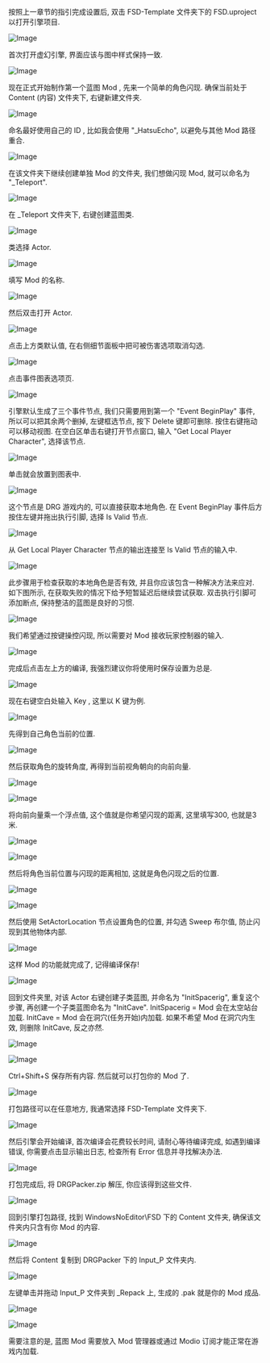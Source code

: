 按照上一章节的指引完成设置后, 双击 FSD-Template 文件夹下的 FSD.uproject 以打开引擎项目.

![Image](https://github.com/user-attachments/assets/727ca486-c7bb-48db-8de2-bbca26311cf1)

首次打开虚幻引擎, 界面应该与图中样式保持一致.

![Image](https://github.com/user-attachments/assets/5c1c31f5-a9ba-483d-823e-5497b8a9eea4)

现在正式开始制作第一个蓝图 Mod , 先来一个简单的角色闪现.
确保当前处于 Content (内容) 文件夹下, 右键新建文件夹.

![Image](https://github.com/user-attachments/assets/5a6e5431-27ca-4453-9868-f624d690fde5)

命名最好使用自己的 ID , 比如我会使用 "_HatsuEcho", 以避免与其他 Mod 路径重合.

![Image](https://github.com/user-attachments/assets/e8016cc5-3180-4aed-8444-4b62c68d0f37)

在该文件夹下继续创建单独 Mod 的文件夹, 我们想做闪现 Mod, 就可以命名为 "_Teleport".

![Image](https://github.com/user-attachments/assets/f72d45a0-dd6a-4d8e-91d4-71aeb89f1ae0)

在 _Teleport 文件夹下, 右键创建蓝图类.

![Image](https://github.com/user-attachments/assets/d0ca11fc-5a11-4da8-a54d-b7e6133b82b6)

类选择 Actor.

![Image](https://github.com/user-attachments/assets/b1d97e80-1183-4c5d-bea5-bb54ecf21edd)

填写 Mod 的名称.

![Image](https://github.com/user-attachments/assets/64e64fb7-68ec-4027-ae3f-0b92621b0a2e)

然后双击打开 Actor.

![Image](https://github.com/user-attachments/assets/81d0bfe8-728e-4637-b0f2-ec5ec6557e7a)

点击上方类默认值, 在右侧细节面板中把可被伤害选项取消勾选.

![Image](https://github.com/user-attachments/assets/23f5a597-fcfe-44c6-86d6-2b6d4dd7f47b)

点击事件图表选项页.

![Image](https://github.com/user-attachments/assets/0157c549-0d1a-4cb0-b005-d4298a7198c5)

引擎默认生成了三个事件节点, 我们只需要用到第一个 "Event BeginPlay" 事件, 所以可以把其余两个删掉, 左键框选节点, 按下 Delete 键即可删除.
按住右键拖动可以移动视图.
在空白区单击右键打开节点窗口, 输入 "Get Local Player Character", 选择该节点.

![Image](https://github.com/user-attachments/assets/625c28d4-8c9d-44ac-8f91-b6249b933326)

单击就会放置到图表中.

![Image](https://github.com/user-attachments/assets/49e7c513-412d-4ff4-a67d-9715f3528814)

这个节点是 DRG 游戏内的, 可以直接获取本地角色.
在 Event BeginPlay 事件后方按住左键并拖出执行引脚, 选择 Is Valid 节点.

![Image](https://github.com/user-attachments/assets/39955465-8597-4f4b-b0e1-eafa25d43bdd)

从 Get Local Player Character 节点的输出连接至 Is Valid 节点的输入中.

![Image](https://github.com/user-attachments/assets/701626a8-a739-460e-a99f-3956b48b052c)

此步骤用于检查获取的本地角色是否有效, 并且你应该包含一种解决方法来应对.
如下图所示, 在获取失败的情况下给予短暂延迟后继续尝试获取. 双击执行引脚可添加断点, 保持整洁的蓝图是良好的习惯.

![Image](https://github.com/user-attachments/assets/3dc0c52f-1032-47cf-8dc3-b5c41c782721)

我们希望通过按键操控闪现, 所以需要对 Mod 接收玩家控制器的输入.

![Image](https://github.com/user-attachments/assets/1ed8d257-5791-438e-95ba-fe6de21fa3c9)

完成后点击左上方的编译, 我强烈建议你将使用时保存设置为总是.

![Image](https://github.com/user-attachments/assets/7f2e123e-17f1-4ee4-8d32-4dc2f92d25de)

现在右键空白处输入 Key , 这里以 K 键为例.

![Image](https://github.com/user-attachments/assets/f0a981be-0e74-4e00-a27d-6b015b2a6d06)

先得到自己角色当前的位置.

![Image](https://github.com/user-attachments/assets/e340e60f-5b40-45be-ae19-673296ae49e8)

然后获取角色的旋转角度, 再得到当前视角朝向的向前向量.

![Image](https://github.com/user-attachments/assets/ab2f0df5-1b93-4bf0-af67-6cad68a71831)

![Image](https://github.com/user-attachments/assets/9aeb4496-d189-41fd-92dc-6d84ab8a255e)

将向前向量乘一个浮点值, 这个值就是你希望闪现的距离, 这里填写300, 也就是3米.

![Image](https://github.com/user-attachments/assets/e891d768-4d8c-4679-b810-21641dcfadad)

![Image](https://github.com/user-attachments/assets/14be08e8-149f-4fd3-887f-0e04a90b6e87)

然后将角色当前位置与闪现的距离相加, 这就是角色闪现之后的位置.

![Image](https://github.com/user-attachments/assets/c5b9ce15-015d-4ea4-86d7-a503404c9ab6)

![Image](https://github.com/user-attachments/assets/d1fe4e99-2ce1-4668-9350-e3cd8dbdaf9c)

然后使用 SetActorLocation 节点设置角色的位置, 并勾选 Sweep 布尔值, 防止闪现到其他物体内部.

![Image](https://github.com/user-attachments/assets/7fc7dd45-de5f-4b28-ade2-d24d749af631)

这样 Mod 的功能就完成了, 记得编译保存!

![Image](https://github.com/user-attachments/assets/34100dee-b981-4d40-b245-5b5e466e0c90)

回到文件夹里, 对该 Actor 右键创建子类蓝图, 并命名为 "InitSpacerig", 重复这个步骤, 再创建一个子类蓝图命名为 "InitCave".
InitSpacerig = Mod 会在太空站台加载.
InitCave = Mod 会在洞穴(任务开始)内加载.
如果不希望 Mod 在洞穴内生效, 则删除 InitCave, 反之亦然.

![Image](https://github.com/user-attachments/assets/e4bc2417-553c-4910-bff0-d268f9d8aa2f)

![Image](https://github.com/user-attachments/assets/1f0afff9-2ac9-46b7-9531-4ca5b6065862)

Ctrl+Shift+S 保存所有内容.
然后就可以打包你的 Mod 了.

![Image](https://github.com/user-attachments/assets/ee0ae001-2513-4528-bba3-677d90d558c8)

打包路径可以在任意地方, 我通常选择 FSD-Template 文件夹下.

![Image](https://github.com/user-attachments/assets/c1136e14-78a7-484e-9b33-6eb6fd7da48e)

然后引擎会开始编译, 首次编译会花费较长时间, 请耐心等待编译完成, 如遇到编译错误, 你需要点击显示输出日志, 检查所有 Error 信息并寻找解决办法.

![Image](https://github.com/user-attachments/assets/11900aa8-d018-45a4-9037-b1447d5020a6)

打包完成后, 将 DRGPacker.zip 解压, 你应该得到这些文件.

![Image](https://github.com/user-attachments/assets/c67a8d70-6671-46eb-b181-96f9d71a7150)

回到引擎打包路径, 找到 WindowsNoEditor\FSD 下的 Content 文件夹, 确保该文件夹内只含有你 Mod 的内容.

![Image](https://github.com/user-attachments/assets/6661fcf6-a887-4491-b9a4-2a0e28762fcc)

然后将 Content 复制到 DRGPacker 下的 Input_P 文件夹内.

![Image](https://github.com/user-attachments/assets/95723e55-3e79-4c37-92b4-4ba0113c3556)

左键单击并拖动 Input_P 文件夹到 _Repack 上, 生成的 .pak 就是你的 Mod 成品.

![Image](https://github.com/user-attachments/assets/1f55d01e-94ae-49ab-bece-aea22a113333)

![Image](https://github.com/user-attachments/assets/116566d3-e95c-4c83-bcba-4aaae1676fe5)

需要注意的是, 蓝图 Mod 需要放入 Mod 管理器或通过 Modio 订阅才能正常在游戏内加载.